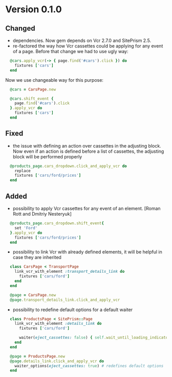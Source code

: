 # Version 0.1.0

## Changed

  * dependencies. Now gem depends on Vcr 2.7.0 and SitePrism 2.5.
  * re-factored the way how Vcr cassettes could be applying for any event of a page.
    Before that change we had to use ugly way:

  ```ruby
    @cars.apply_vcr(-> { page.find('#cars').click }) do
      fixtures ['cars']
    end
  ```

  Now we use changeable way for this purpose:

  ```ruby
    @cars = CarsPage.new

    @cars.shift_event {
      page.find('#cars').click
    }.apply_vcr do
      fixtures ['cars']
    end
  ```

## Fixed

  * the issue with defining an action over cassettes in the adjusting block. Now even if an action is defined before a list of cassettes, the adjusting block will be performed properly

  ```ruby
    @products_page.cars_dropdown.click_and_apply_vcr do
      replace
      fixtures ['cars/ford/prices']
    end
  ```

## Added

  * possibility to apply Vcr cassettes for any event of an element. [Roman Rott and Dmitriy Nesteryuk]

  ```ruby
    @products_page.cars_dropdown.shift_event{
      set 'Ford'
    }.apply_vcr do
      fixtures ['cars/ford/prices']
    end
  ```

  * possibility to link Vcr with already defined elements, it will be helpful in case they are inherited

  ```ruby
    class CarsPage < TransportPage
      link_vcr_with_element :transport_details_link do
        fixtures ['cars/ford']
      end
    end

    @page = CarsPage.new
    @page.transport_details_link.click_and_apply_vcr
  ```

  * possibility to redefine default options for a default waiter

  ```ruby
    class ProductsPage < SitePrism::Page
      link_vcr_with_element :details_link do
        fixtures ['cars/ford']

        waiter(eject_cassettes: false) { self.wait_until_loading_indicator_invisible } # default waiter with options
      end
    end

    @page = ProductsPage.new
    @page.details_link.click_and_apply_vcr do
      waiter_options(eject_cassettes: true) # redefines default options
    end
  ```